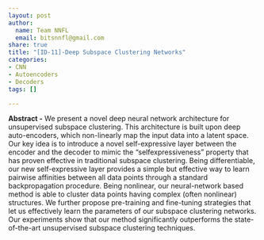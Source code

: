 ```yaml
---
layout: post
author:
  name: Team NNFL
  email: bitsnnfl@gmail.com
share: true
title: "[ID-11]-Deep Subspace Clustering Networks"
categories:
- CNN
- Autoencoders
- Decoders
tags: []

---
```

**Abstract -** We present a novel deep neural network architecture for unsupervised subspace clustering. This architecture is built upon deep auto-encoders, which non-linearly map the input data into a latent space. Our key idea is to introduce a novel self-expressive layer between the encoder and the decoder to mimic the “selfexpressiveness” property that has proven effective in traditional subspace clustering. Being differentiable, our new self-expressive layer provides a simple but effective way to learn pairwise affinities between all data points through a standard backpropagation procedure. Being nonlinear, our neural-network based method is able to cluster data points having complex (often nonlinear) structures. We further propose pre-training and fine-tuning strategies that let us effectively learn the parameters of our subspace clustering networks. Our experiments show that our method significantly outperforms the state-of-the-art unsupervised subspace clustering techniques.